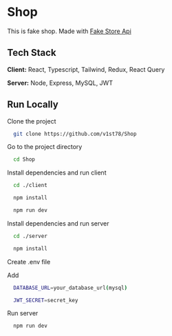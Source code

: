 # Shop

This is fake shop. Made with [Fake Store Api](https://fakestoreapi.com/)

## Tech Stack

**Client:** React, Typescript, Tailwind, Redux, React Query

**Server:** Node, Express, MySQL, JWT

## Run Locally

Clone the project

```bash
  git clone https://github.com/v1st78/Shop
```

Go to the project directory

```bash
  cd Shop
```

Install dependencies and run client

```bash
  cd ./client
```

```bash
  npm install
```

```bash
  npm run dev
```

Install dependencies and run server

```bash
  cd ./server
```

```bash
  npm install
```

Create .env file

Add

```bash
  DATABASE_URL=your_database_url(mysql)
```

```bash
  JWT_SECRET=secret_key
```

Run server

```bash
  npm run dev
```

